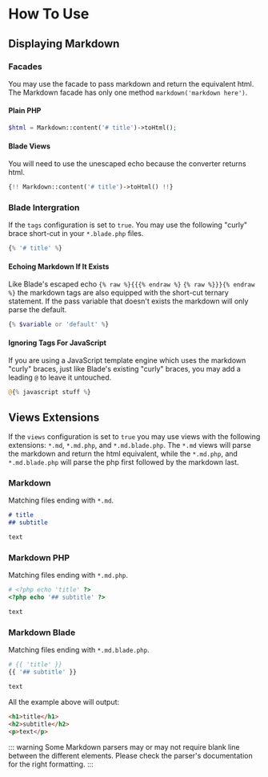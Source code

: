 # How To Use

## Displaying Markdown

### Facades

You may use the facade to pass markdown and return the equivalent html. The Markdown facade has only one method `markdown('markdown here')`.

#### Plain PHP

```php
$html = Markdown::content('# title')->toHtml();
```

#### Blade Views

You will need to use the unescaped echo because the converter returns html.

```php
{!! Markdown::content('# title')->toHtml() !!}
```

### Blade Intergration

If the `tags` configuration is set to `true`.  You may use the following "curly" brace short-cut in your `*.blade.php` files.

```php
{% '# title' %}
```

#### Echoing Markdown If It Exists

Like Blade's escaped echo `{% raw %}{{{% endraw %}` `{% raw %}}}{% endraw %}` the markdown tags are also equipped with the short-cut ternary statement.  If the pass variable that doesn't exists the markdown will only parse the default.

```php
{% $variable or 'default' %}
```

#### Ignoring Tags For JavaScript

If you are using a JavaScript template engine which uses the markdown "curly" braces, just like Blade's existing "curly" braces, you may add a leading `@` to leave it untouched.

```php
@{% javascript stuff %}
```

## Views Extensions

If the `views` configuration is set to `true` you may use views with the following extensions: `*.md`, `*.md.php`, and `*.md.blade.php`.  The `*.md` views will parse the markdown and return the html equivalent, while the `*.md.php`, and `*.md.blade.php` will parse the php first followed by the markdown last.

### Markdown

Matching files ending with `*.md`.

```markdown
# title
## subtitle

text
```

### Markdown PHP

Matching files ending with `*.md.php`.

```php
# <?php echo 'title' ?>
<?php echo '## subtitle' ?>

text
```

### Markdown Blade

Matching files ending with `*.md.blade.php`.

```php
# {{ 'title' }}
{{ '## subtitle' }}

text
```

All the example above will output:

```html
<h1>title</h1>
<h2>subtitle</h2>
<p>text</p>
```

::: warning
Some Markdown parsers may or may not require blank line between the different elements. Please check the parser's documentation for the right formatting.
:::
